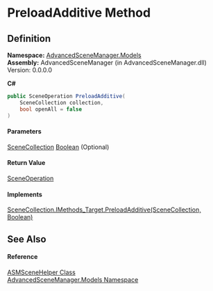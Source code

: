 # PreloadAdditive Method

## Definition

**Namespace:** [AdvancedSceneManager.Models](N_AdvancedSceneManager_Models.md)\
**Assembly:** AdvancedSceneManager (in AdvancedSceneManager.dll) Version: 0.0.0.0

**C#**

```c#
public SceneOperation PreloadAdditive(
	SceneCollection collection,
	bool openAll = false
)
```

#### Parameters

&#x20; [SceneCollection](T_AdvancedSceneManager_Models_SceneCollection.md)   [Boolean](https://learn.microsoft.com/dotnet/api/system.boolean)  (Optional)&#x20;

#### Return Value

[SceneOperation](T_AdvancedSceneManager_Core_SceneOperation.md)

#### Implements

[SceneCollection.IMethods\_Target.PreloadAdditive(SceneCollection, Boolean)](M_AdvancedSceneManager_Models_SceneCollection_IMethods_Target_PreloadAdditive.md)

## See Also

#### Reference

[ASMSceneHelper Class](T_AdvancedSceneManager_Models_ASMSceneHelper.md)\
[AdvancedSceneManager.Models Namespace](N_AdvancedSceneManager_Models.md)

